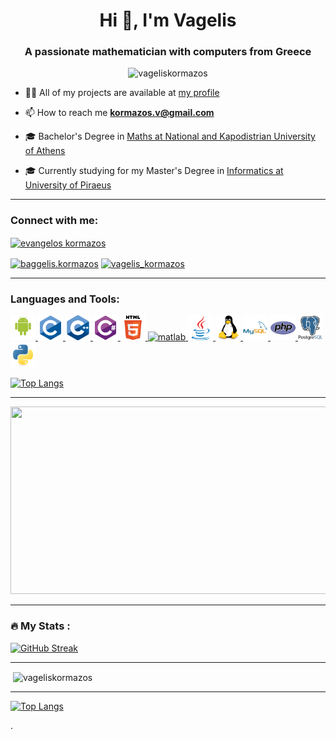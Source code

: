 
<h1 align="center">Hi 👋, I'm Vagelis</h1>
<h3 align="center">A passionate mathematician with computers from Greece</h3>

<p align="center"> <img src="https://komarev.com/ghpvc/?username=vageliskormazos&label=Profile%20views&color=0e75b6&style=flat" alt="vageliskormazos" /> </p>

- 👨‍💻 All of my projects are available at <a href="https://github.com/VagelisKormazos?tab=repositories">my profile</a>

- 📫 How to reach me **kormazos.v@gmail.com** 

- 🎓 Bachelor's Degree in <a href="https://www.math.uoa.gr">Maths at National and Kapodistrian University of Athens</a> 
 
- 🎓 Currently studying for my Master's Degree in <a href="https://www.cs.unipi.gr/index.php?lang=en">Informatics at University of Piraeus</a> 

---
<h3 align="left">Connect with me:</h3>
<p align="left">
<a href="https://linkedin.com/in/evangelos kormazos" target="blank"><img align="center" src="https://raw.githubusercontent.com/rahuldkjain/github-profile-readme-generator/master/src/images/icons/Social/linked-in-alt.svg" alt="evangelos kormazos" height="30" width="40" /></a>

<a href="https://fb.com/baggelis.kormazos" target="blank"><img align="center" src="https://raw.githubusercontent.com/rahuldkjain/github-profile-readme-generator/master/src/images/icons/Social/facebook.svg" alt="baggelis.kormazos" height="30" width="40" /></a>
<a href="https://instagram.com/vagelis_kormazos" target="blank"><img align="center" src="https://raw.githubusercontent.com/rahuldkjain/github-profile-readme-generator/master/src/images/icons/Social/instagram.svg" alt="vagelis_kormazos" height="30" width="40" /></a>
</p>

---

<h3 align="left">Languages and Tools:</h3>
<p align="left"> <a href="https://developer.android.com" target="_blank" rel="noreferrer"> <img src="https://raw.githubusercontent.com/devicons/devicon/master/icons/android/android-original-wordmark.svg" alt="android" width="40" height="40"/> </a> <a href="https://www.cprogramming.com/" target="_blank" rel="noreferrer"> <img src="https://raw.githubusercontent.com/devicons/devicon/master/icons/c/c-original.svg" alt="c" width="40" height="40"/> </a> <a href="https://www.w3schools.com/cpp/" target="_blank" rel="noreferrer"> <img src="https://raw.githubusercontent.com/devicons/devicon/master/icons/cplusplus/cplusplus-original.svg" alt="cplusplus" width="40" height="40"/> </a> <a href="https://www.w3schools.com/cs/" target="_blank" rel="noreferrer"> <img src="https://raw.githubusercontent.com/devicons/devicon/master/icons/csharp/csharp-original.svg" alt="csharp" width="40" height="40"/> </a> <a href="https://www.w3.org/html/" target="_blank" rel="noreferrer"> <img src="https://raw.githubusercontent.com/devicons/devicon/master/icons/html5/html5-original-wordmark.svg" alt="html5" width="40" height="40"/><a href="https://www.mathworks.com/" target="_blank" rel="noreferrer"> <img src="https://upload.wikimedia.org/wikipedia/commons/2/21/Matlab_Logo.png" alt="matlab" width="40" height="40"/> </a>  </a> <a href="https://www.java.com" target="_blank" rel="noreferrer"> <img src="https://raw.githubusercontent.com/devicons/devicon/master/icons/java/java-original.svg" alt="java" width="40" height="40"/> </a> <a href="https://www.linux.org/" target="_blank" rel="noreferrer"> <img src="https://raw.githubusercontent.com/devicons/devicon/master/icons/linux/linux-original.svg" alt="linux" width="40" height="40"/> </a> <a href="https://www.mysql.com/" target="_blank" rel="noreferrer"> <img src="https://raw.githubusercontent.com/devicons/devicon/master/icons/mysql/mysql-original-wordmark.svg" alt="mysql" width="40" height="40"/> </a> <a href="https://www.php.net" target="_blank" rel="noreferrer"> <img src="https://raw.githubusercontent.com/devicons/devicon/master/icons/php/php-original.svg" alt="php" width="40" height="40"/> </a> <a href="https://www.postgresql.org" target="_blank" rel="noreferrer"> <img src="https://raw.githubusercontent.com/devicons/devicon/master/icons/postgresql/postgresql-original-wordmark.svg" alt="postgresql" width="40" height="40"/> </a> <a href="https://www.python.org" target="_blank" rel="noreferrer"> <img src="https://raw.githubusercontent.com/devicons/devicon/master/icons/python/python-original.svg" alt="python" width="40" height="40"/> </a> </p>

[![Top Langs](https://github-readme-stats.vercel.app/api/top-langs/?username=VagelisKormazos)](https://github.com/anuraghazra/github-readme-stats)

---

<div align="center">
  <img src="https://media.giphy.com/media/dWesBcTLavkZuG35MI/giphy.gif" width="600" height="300"/>
</div>

---

### :fire: My Stats :

[![GitHub Streak](http://github-readme-streak-stats.herokuapp.com?user=VagelisKormazos&theme=dark&background=000000)](https://git.io/streak-stats)

---

<p>&nbsp;<img align="center" src="https://github-readme-stats.vercel.app/api?username=vageliskormazos&show_icons=true&locale=en" alt="vageliskormazos" /></p>

---

[![Top Langs](https://github-readme-stats.vercel.app/api/top-langs/?username=VagelisKormazos&layout=compact&theme=vision-friendly-dark)](https://github.com/anuraghazra/github-readme-stats)

.
